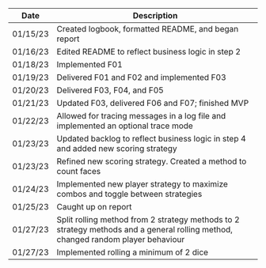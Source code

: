 | Date     | Description                                                                                                                      |
|----------|----------------------------------------------------------------------------------------------------------------------------------|
| 01/15/23 | Created logbook, formatted README, and began report                                                                              |
| 01/16/23 | Edited README to reflect business logic in step 2                                                                                |
| 01/18/23 | Implemented F01                                                                                                                  |
| 01/19/23 | Delivered F01 and F02 and implemented F03                                                                                        |
| 01/20/23 | Delivered F03, F04, and F05                                                                                                      |
| 01/21/23 | Updated F03, delivered F06 and F07; finished MVP                                                                                 |
| 01/22/23 | Allowed for tracing messages in a log file and implemented an optional trace mode                                                |
| 01/23/23 | Updated backlog to reflect business logic in step 4 and added new scoring strategy                                               |
| 01/23/23 | Refined new scoring strategy. Created a method to count faces                                                                    |
| 01/24/23 | Implemented new player strategy to maximize combos and toggle between strategies                                                 |
| 01/25/23 | Caught up on report                                                                                                              |
| 01/27/23 | Split rolling method from 2 strategy methods to 2 strategy methods and a general rolling method, changed random player behaviour |
| 01/27/23 | Implemented rolling a minimum of 2 dice                                                                                          |